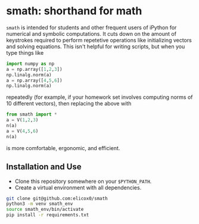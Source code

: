 # smath: shorthand for math
`smath` is intended for students and other frequent users of iPython for numerical and symbolic computations. It cuts down on the amount of keystrokes required to perform repetetive operations like initializing vectors and solving equations. This isn't helpful for writing scripts, but when you type things like
```python
import numpy as np
a = np.array([1,2,3])
np.linalg.norm(a)
a = np.array([4,5,6])
np.linalg.norm(a)
```
repeatedly (for example, if your homework set involves computing norms of 10 different vectors), then replacing the above with
```python
from smath import *
a = V(1,2,3)
n(a)
a = V(4,5,6)
n(a)
```
is more comfortable, ergonomic, and efficient.


## Installation and Use
- Clone this repository somewhere on your `$PYTHON_PATH`.
- Create a virtual environment with all dependencies.
```bash
git clone git@github.com:elicox0/smath
python3 -m venv smath_env
source smath_env/bin/activate
pip install -r requirements.txt
```

